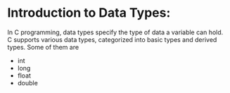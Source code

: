 # Introduction to Data Types:

In C programming, data types specify the type of data a variable can hold. C supports various data types, categorized into basic types and derived types. Some of them are 
  - int
  - long
  - float
  - double
